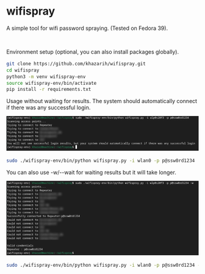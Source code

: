 # wifispray
A simple tool for wifi password spraying. (Tested on Fedora 39).

<br/>

Environment setup (optional, you can also install packages globally).
```bash
git clone https://github.com/khazarih/wifispray.git
cd wifispray
python3 -m venv wifispray-env
source wifispray-env/bin/activate
pip install -r requirements.txt
```

Usage without waiting for results. The system should automatically connect if there was any successful login.

![](/static/img1.png)

```bash
sudo ./wifispray-env/bin/python wifispray.py -i wlan0 -p p@ssw0rd1234
```

You can also use -w/--wait for waiting results but it will take longer.

![](/static/img2.png)

```bash
sudo ./wifispray-env/bin/python wifispray.py -i wlan0 -p p@ssw0rd1234 -w
```
